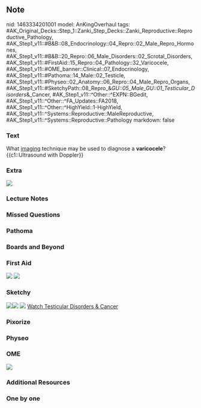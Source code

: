 ## Note
nid: 1463334201001
model: AnKingOverhaul
tags: #AK_Original_Decks::Step_1::Zanki_Step_Decks::Zanki_Reproductive::Reproductive_Pathology, #AK_Step1_v11::#B&B::08_Endocrinology::04_Repro::02_Male_Repro_Hormones, #AK_Step1_v11::#B&B::20_Repro::06_Male_Disorders::02_Scrotal_Disorders, #AK_Step1_v11::#FirstAid::15_Repro::04_Pathology::32_Varicocele, #AK_Step1_v11::#OME_banner::Clinical::07_Endocrinology, #AK_Step1_v11::#Pathoma::14_Male::02_Testicle, #AK_Step1_v11::#Physeo::02_Anatomy::06_Repro::04_Male_Repro_Organs, #AK_Step1_v11::#SketchyPath::08_Repro_&_GU::05_Male_GU::01_Testicular_Disorders_&_Cancer, #AK_Step1_v11::^Other::^EXPN::BGedit, #AK_Step1_v11::^Other::^FA_Updates::FA2018, #AK_Step1_v11::^Other::^HighYield::1-HighYield, #AK_Step1_v11::^Systems::Reproductive::MaleReproductive, #AK_Step1_v11::^Systems::Reproductive::Pathology
markdown: false

### Text
<div>
  <div>
    <div>
      What <u>imaging</u> technique may be used to diagnose a
      <b>varicocele</b>?
    </div>
    <div>
      {{c1::Ultrasound with Doppler}}
    </div>
  </div>
</div>

### Extra
<div><img src="paste-238984865251329.jpg"></div>

### Lecture Notes


### Missed Questions


### Pathoma


### Boards and Beyond


### First Aid
<img src="tmpCFgRcA.png"> <img src="tmpqghiAq.png">

### Sketchy
<img src="14.%20Varicocele.jpg"><img src=
"Screen%20Shot%202020-05-12%20at%207.07.10%20AM.JPG"> <img src=
"Complete%20Sketch-14a99ce65a5058d3bb065034d53ea1744ba9cbcd_1566160514431.jpg">
 <a href=
"https://dashboard.sketchy.com/study/medical/courses/medical-pathophysiology/units/medical-pathophysiology-reproductive-gu/videos/medical-pathophysiology-reproductive-and-gu-male-gu-testicular-disorders-and-cancer?utm_source=anki&utm_medium=partnership&utm_campaign=february_update&utm_content=medical">
Watch Testicular Disorders & Cancer</a>

### Pixorize


### Physeo


### OME
<div class="ome-widget">
  <a href=
  "https://onlinemeded.org/spa/endocrinology?ref=anki"><img src=
  "_OME_AnkiFlashcards_Topic_2.png"></a>
</div>

### Additional Resources


### One by one

